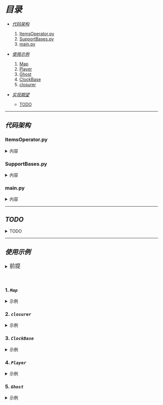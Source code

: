 # ***目录***
  * [*代码架构*](#代码架构)
    1. [ItemsOperator.py](#itemsoperatorpy)
    2. [SupportBases.py](#supportbasespy)
    3. [main.py](#mainpy)

  * [*使用示例*](#使用示例)
    1. [Map](#map)
    2. [Player](#player) 
    3. [Ghost](#ghost)
    4. [ClockBase](#clockbase)
    5. [closurer](#closurer)

  * [*实现期望*](#实现期望)
    * [TODO](#todo)

---
## ***代码架构***

### ItemsOperator.py
<details>
    <summary>内容</summary>

  * 基础地图元素类`Items`
      1. 基础属性定义`__init__`
      2. 元素显示方法实现`__repr__`

  * 基础实体类`Person(Items)`
      1. 基础属性定义`__init__`
          - 继承`Item`
          - 包括 ***出生位置`spawn`***, ***血量`blood`***, ***移速`speed`***

      2. 移动方法
          - `_real_move`: 这是移动方法, 不包含移动判断，只进行移动
          - `move`: 移动判断方法, 该方法应该被重载
  
  * 玩家类`Player(Person)`
    1. 基础属性定义`__init__`
        - 继承`Person`

    2. 移动方法
        - `move`: 移动判断方法, 用于判断移动合理性并做出操作

  * 鬼类`Ghost`
    1. 基础属性定义`__init__`
        - 继承`Person`

    2. 移动方法
        - `move`: 移动判断方法, 用于判断移动合理性并做出操作

  * 墙壁类`Wall`
    1. 基础属性定义`__init__`
          - 继承`Item`

  * 地板类`Floor`
    1. 基础属性定义`__init__`
          - 继承`Item`

  * 出口类`ExitPoint`
    1. 基础属性定义`__init__`
          - 继承`Item`

</details>

### SupportBases.py
<details>
    <summary>内容</summary>

  * 游戏状态常量类`GamestateConsts`
      - 包含游戏阶段常量用于传递

  * 地图类`Map`
    1. 基础属性定义`__init__`
        - `arg`: 继承`list`第一个参数
        - `a`: 地图宽
        - `b`: 地图高

    2. 获取魔术方法`__getitem__`
        - 用于获取目标位置的内容
      
    3. 包含魔术方法`__contains__`
        - 用于判断位置是否在地图内
      
    4. 设置魔术方法`__setitem__`
        - 用于设置目标位置的内容
      
    5. 打印魔术方法`__str__`
        - 用于`print`打印地图
    
    6. 更新方法`update`
        - 批量更新地图地板位置内容
    
    7. 判断存在`isExist`
        - 判断地图中是否存在目标元素
    
    8. 判断是否填满某内容`isFullOf`
        - 判断地图是否充满某元素

  * 时钟触发器`ClockBase`
    1. 基础属性定义`__init__`
        - `threadings`: 线程池
        - `strick_time`: 设置触发器检查进程时间
        - `stop`: 设置默认是否直接开始运行
    
        - 继承`threading.Thread`
    
    2. 线程添加`thread_add`
        - 添加线程

    3. 目前相对时间`now`
        - 该方法为属性(`@property`)
        - 返回从***实例化开始***以来的***相对时间***
    
    4. 停止进程`stop`
        - 用于停止运行进程
    
    5. 触发器`trigger`
        - 用于***检查并调用调整***线程池线程
        - 通过`yield`返回进程运行内容
    
    6. 开始运行`run`
        - 调用后进程开始运行
    
    7. 显示魔术方法`__str__`
        - 返回线程内容

  * 闭包器`closurer`
      - 用于闭包函数创造
  
  * 时间速度转化器`speed_time_disposer`
      - 可在时间与速度之间相互转化

</details>


### main.py
<details>
    <summary>内容</summary>

  * 地图创建`create_map`
      - 创建地图
      - `a`: 长
      - `b`: 高

  * 键盘方向映射`keyboard_reflect`
      - 传入 a, b, c, d 其中一个字符以返回移动方向

  * 用户键盘监视器`user_enter_monitor`
      - 监听会***阻断进程！！！***
      - 用户输入后取消阻断并返回用户按下的按键

</details>

---
## ***TODO***
<details>
    <summary>TODO</summary>

  * `ItemsOperator` -> `Ghost`
      - 实现鬼的视野算法
      - 实现鬼的寻路算法
      - 实现鬼的跟随算法

  * `SupportBases` -> `ClockBase`
      - 实现线程关键参传递
      - 实现线程执行后返回值的接收判断

</details>

---
## ***使用示例***

<details>
    <summary><font size="4">前提</font></summary>

 ```python
 from typing import Tuple
 
 Toward = Location = Tuple[int, int]
 ```
</details>
<br></br>

### 1. ***`Map`***
<details>
    <summary>示例</summary>

  * 创建地图
    ```python
    def create_map(a: int, b: int):
        return SupportBases.Map(
            ([ItemsOperator.Floor() for _ in range(a)] for _ in range(b)), 
            a, b
            )
    
    m = create_map(3, 4)  # 长3高4的地图
    ```

  * 获取内容
    ```python
    location: Location = (0, 1)
    m[location]  # 获取(0, 1)位置的内容
    ```

  * 设置内容
    ```python
    m[location] = ItemsOperator.Player()  # 设置location位置内容为player()
    ```

  * 在地图内
    ```python
    location in m  # location是否在地图范围内 T/F
    ```

  * 打印地图
    ```python
    print(m)
    ```

  * 包含内容
    ```python
    target = ItemsOperator.Floor()
    m.isExist(target)  # 是否存在地板元素 T/F
    ```

  * 充满内容
    ```python
    target = ItemsOperator.Floor()
    m.isFullOf(target)  # 是否全部为地板元素 T/F
    ```
</details>

### 2. ***`closurer`***
<details>
    <summary>示例</summary>
    
    ```python
    def hello(greeting, *, name):
        print(greeting, name)

    close_package = closurer(hello, 
                             'Missing you like wildfire', 
                             name='Cheng')
    close_package()
    
    # output:
    #    Missing you like wildfire  Cheng 
    ```
</details>

### 3. ***`ClockBase`***
<details>
    <summary>示例</summary>

  * 实例化
    ```python
    c = SupportBases.ClockBase([], 33) # 约30FPS
    """c.thread_add([strick_time, increment_time, threading, pop, kwargs])
    Args:
        strick_time(int): ms, 触发时间
        increment_time(int): ms, 触发后`strick_time`的时间增量
        threading(callable): 运行的函数
        pop(int): 执行次数几次后弹出, 当其 <0 时 不弹出
        kwargs(dict): 关键词传参
    """
    
    # 0ms时触发, 增量1000ms, 线程为`Ghost().move`, 关键参 toward
    c.thread_add([0, 1000, Ghost().move, -1, {'toward': (1, 0)}])
    # 0ms时触发, 增量33ms, 线程为`print(m)`(打印地图), 关键参 无
    c.thread_add([0, 33, closurer(print, m), -1, {}])
    c.start()  # 开始执行
    ...
    raise NotImplemented('你的其他代码实现')
    ...
    c.stop()  # 停止执行
    ```
</details>

### 4. ***`Player`***
<details>
    <summary>示例</summary>

  * 实例化
    ```python
    p = ItemsOperator.Player(map=m, 
                             spawn=(0, 0), 
                             blood=100, 
                             speed=100, 
                             clock=c)
    ```

  * 移动
    ```python
    toward: Toward = (0, 1)
    running, info = p.move(toward)
    # running 代表是否继续进行游戏 T/F
    # info 一般来自`GameStateConsts`类, 额外用于判断的详细信息
    ```
</details>

### 5. ***`Ghost`***
<details>
    <summary>示例</summary>

  * 实例化
    ```python
    g = ItemsOperator.Ghost(map=m, 
                            spawn=(4, 4), 
                            blood=100, 
                            speed=80, 
                            clock=c)
    ```

  * 移动
    ```python
    toward: Toward = (0, 1)
    running, info = g.move(toward)
    # running 代表是否继续进行游戏 T/F
    # info 一般来自GameStateConsts类, 额外用于判断的详细信息
    ```
</details>
